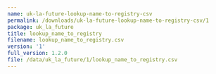 ```yaml
---
name: uk-la-future-lookup-name-to-registry-csv
permalink: /downloads/uk-la-future-lookup-name-to-registry-csv/1
package: uk_la_future
title: lookup_name_to_registry
filename: lookup_name_to_registry.csv
version: '1'
full_version: 1.2.0
file: /data/uk_la_future/1/lookup_name_to_registry.csv
---
```

